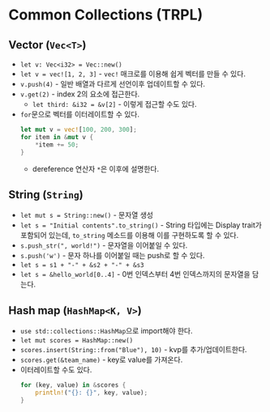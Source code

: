# Common Collections (TRPL)

## Vector (`Vec<T>`)

* `let v: Vec<i32> = Vec::new()`
* `let v = vec![1, 2, 3]` - `vec!` 매크로를 이용해 쉽게 벡터를 만들 수 있다.
* `v.push(4)` - 일반 배열과 다르게 선언이후 업데이트할 수 있다.
* `v.get(2)` - index 2의 요소에 접근한다.
  * `let third: &i32 = &v[2]` - 이렇게 접근할 수도 있다.
* `for`문으로 벡터를 이터레이트할 수 있다.
  ```rust
  let mut v = vec![100, 200, 300];
  for item in &mut v {
      *item += 50;
  }
  ```
  * dereference 연산자 `*`은 이후에 설명한다.

## String (`String`)

* `let mut s = String::new()` - 문자열 생성
* `let s = "Initial contents".to_string()` - String 타입에는 Display trait가 포함되어 있는데, `to_string` 메소드를 이용해 이를 구현하도록 할 수 있다.
* `s.push_str(", world!")` - 문자열을 이어붙일 수 있다.
* `s.push('w')` - 문자 하나를 이어붙일 때는 push로 할 수 있다.
* `let s = s1 + "-" + &s2 + "-" + &s3`
* `let s = &hello_world[0..4]` - 0번 인덱스부터 4번 인덱스까지의 문자열을 담는다.

## Hash map (`HashMap<K, V>`)

* `use std::collections::HashMap`으로 import해야 한다.
* `let mut scores = HashMap::new()`
* `scores.insert(String::from("Blue"), 10)` - kvp를 추가/업데이트한다.
* `scores.get(&team_name)` - key로 value를 가져온다.
* 이터레이트할 수도 있다.
  ```rust
  for (key, value) in &scores {
      println!("{}: {}", key, value);
  }
  ```
